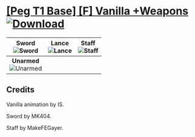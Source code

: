 # [\[Peg T1 Base\] \[F\] Vanilla +Weapons](https://git.io/J1jo1) [![Download](https://img.shields.io/badge/Download--red?style=social&logo=github)](https://git.io/J1j6f)

| <b>Sword</b><br/><img alt="Sword" src="https://git.io/JnO4j"/> | <b>Lance</b><br/><img alt="Lance" src="https://git.io/JnO4d"/> | <b>Staff</b><br/><img alt="Staff" src="https://git.io/JnOBF"/> |
| :---: | :---: | :---: |
| <b>Unarmed</b><br/><img alt="Unarmed" src="https://git.io/JnOBL"/> |

## Credits

Vanilla animation by IS.

Sword by MK404.

Staff by MakeFEGayer.

